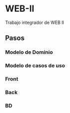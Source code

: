 # WEB-II
Trabajo integrador de WEB II
## Pasos 
### Modelo de Dominio
### Modelo de casos de uso
### Front
### Back
### BD